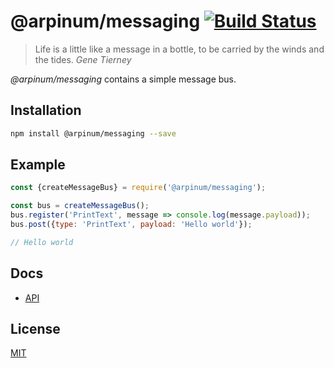 # @arpinum/messaging [![Build Status](https://travis-ci.org/arpinum-oss/js-messaging.svg?branch=master)](https://travis-ci.org/arpinum-oss/js-messaging)

> Life is a little like a message in a bottle, to be carried by the winds and the tides.
> <cite>Gene Tierney</cite>

*@arpinum/messaging* contains a simple message bus.

## Installation

```bash
npm install @arpinum/messaging --save
```

## Example

```javascript
const {createMessageBus} = require('@arpinum/messaging');

const bus = createMessageBus();
bus.register('PrintText', message => console.log(message.payload));
bus.post({type: 'PrintText', payload: 'Hello world'});

// Hello world
```

## Docs

* [API](docs/api.md)

## License

[MIT](LICENSE)
